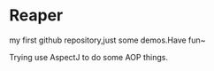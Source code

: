 # Reaper
my first github repository,just some demos.Have fun~


Trying use AspectJ to do some AOP things.
